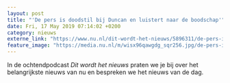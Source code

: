 ```yaml
---
layout: post
title: "'De pers is doodstil bij Duncan en luistert naar de boodschap'"
date: Fri, 17 May 2019 07:14:02 +0200
category: nieuws
externe_link: "https://www.nu.nl/dit-wordt-het-nieuws/5896311/de-pers-is-doodstil-bij-duncan-en-luistert-naar-de-boodschap.html"
feature_image: "https://media.nu.nl/m/wisx96qawgdg_sqr256.jpg/de-pers-is-doodstil-bij-duncan-en-luistert-naar-de-boodschap.jpg"
---
```


In de ochtendpodcast <em>Dit wordt het nieuws</em> praten we je bij over het belangrijkste nieuws van nu en bespreken we het nieuws van de dag.
